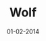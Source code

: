 ---
title: Wolf
url: wolf
comments: false
layout: photo
categories: [photos]
imageurl: http://farm4.staticflickr.com/3714/12248528065_aad347acbb_h.jpg
flickrurl: http://www.flickr.com/photos/paulmmay/12248528065/
date: 01-02-2014
caption: Wolf.  
---